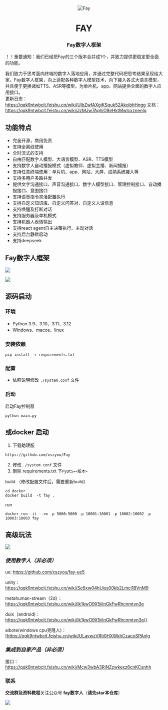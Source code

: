 
<div align="center">
    <br>
    <img src="readme/icon.png" alt="Fay">
    <h1>FAY</h1>
	<h3>Fay数字人框架</h3>
</div>

！！重要通知：我们已经把Fay的三个版本合并成1个，并致力提供更稳定更全面的功能。

我们致力于思考面向终端的数字人落地应用，并通过完整代码把思考结果呈现给大家。Fay数字人框架，向上适配各种数字人模型技术，向下接入各式大语言模型，并且便于更换诸如TTS、ASR等模型，为单片机、app、网站提供全面的数字人应用接口。      
更新日志：https://qqk9ntwbcit.feishu.cn/wiki/UlbZwfAXgiKSquk52AkcibhHngg
文档：https://qqk9ntwbcit.feishu.cn/wiki/JzMJw7AghiO8eHktMwlcxznenIg


## **功能特点**



- 完全开源，商用免责
- 支持全离线使用
- 全时流式的支持
- 自由匹配数字人模型、大语言模型、ASR、TTS模型
- 支持数字人自动播报模式（虚拟教师、虚拟主播、新闻播报）
- 支持任意终端使用：单片机、app、网站、大屏、成熟系统接入等
- 支持多用户多路并发
- 提供文字沟通接口、声音沟通接口、数字人模型接口、管理控制接口、自动播报接口、意图接口
- 支持语音指令灵活配置执行
- 支持自定义知识库、自定义问答对、自定义人设信息
- 支持唤醒及打断对话
- 支持服务器及单机模式
- 支持机器人表情输出
- 支持react agent自主决策执行、主动对话
- 支持后台静默启动
- 支持deepseek

###               

## **Fay数字人框架**

![](readme/chat.png)

![](readme/controller.png)






## **源码启动**


### **环境** 
- Python 3.9、3.10、3.11、3.12
- Windows、macos、linux

### **安装依赖**

```shell
pip install -r requirements.txt
```

### **配置**
+ 依照说明修改 `./system.conf` 文件

### **启动**
启动Fay控制器
```shell
python main.py
```



## **或docker 启动**

1. 下载助理版
```sehll
https://github.com/xszyou/Fay
```
2.  修改 `./system.conf` 文件
3. 删除 requirements.txt 下`PyQt5=<版本>`

build （修改配置文件后，需要重新build）
```shell
cd docker
docker build  -t fay .
```
run
```shell
docker run -it --rm -p 5000:5000 -p 10001:10001 -p 10002:10002 -p 10003:10003 fay
```


## **高级玩法**

![](readme/interface.png)



### ***使用数字人（非必须）***

ue: https://github.com/xszyou/fay-ue5

unity：https://qqk9ntwbcit.feishu.cn/wiki/Se9xw04hUiss00kb2Lmci1BVnM9

metahuman-stream（2d）：https://qqk9ntwbcit.feishu.cn/wiki/Ik1kwO9X5iilnGkFwRhcnmtvn3e

duix（android)：https://qqk9ntwbcit.feishu.cn/wiki/Ik1kwO9X5iilnGkFwRhcnmtvn3e()

aibote(windows cpu克隆人)：[‬‍‬‍⁠﻿‍‍‍‌﻿﻿https://qqk9ntwbcit.feishu.cn/wiki/ULaywzVRti0HXWkhCzacoSPAnIg



### ***集成到自家产品（非必须）***
接口：https://qqk9ntwbcit.feishu.cn/wiki/Mcw3wbA3RiNZzwkexz6cnKCsnhh



### **联系**

**交流群及资料教程**关注公众号 **fay数字人**（**请先star本仓库**）

![](readme/gzh.jpg)
